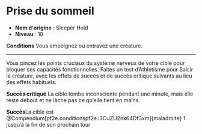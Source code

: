 # Prise du sommeil

 * **Nom d'origine** : Sleeper Hold
 * **Niveau** : 10


<p><strong>Conditions</strong> Vous empoignez ou entravez une créature.</p>
<hr>
<p>Vous pincez les points cruciaux du système nerveux de votre cible pour bloquer ses capacités fonctionnelles. Faites un test d’Athlétisme pour Saisir la créature, avec les effets de succès et de succès critique suivants au lieu des effets habituels.</p>
<p><strong>Succès critique</strong> La cible tombe inconsciente pendant une minute, mais elle reste debout et ne lâche pas ce qu’elle tient en mains.</p>
<p><strong>Succès</strong>La cible est @Compendium[pf2e.conditionspf2e.i3OJZU2nk64Df3xm]{maladroite} 1 jusqu’à la fin de son prochain tour</p>